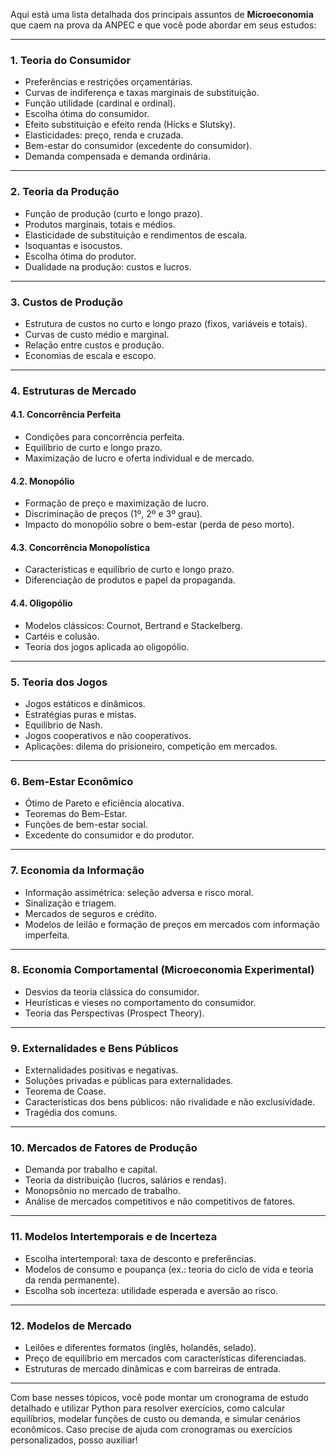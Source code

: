 Aqui está uma lista detalhada dos principais assuntos de **Microeconomia** que caem na prova da ANPEC e que você pode abordar em seus estudos:

---

### **1. Teoria do Consumidor**
- Preferências e restrições orçamentárias.
- Curvas de indiferença e taxas marginais de substituição.
- Função utilidade (cardinal e ordinal).
- Escolha ótima do consumidor.
- Efeito substituição e efeito renda (Hicks e Slutsky).
- Elasticidades: preço, renda e cruzada.
- Bem-estar do consumidor (excedente do consumidor).
- Demanda compensada e demanda ordinária.

---

### **2. Teoria da Produção**
- Função de produção (curto e longo prazo).
- Produtos marginais, totais e médios.
- Elasticidade de substituição e rendimentos de escala.
- Isoquantas e isocustos.
- Escolha ótima do produtor.
- Dualidade na produção: custos e lucros.

---

### **3. Custos de Produção**
- Estrutura de custos no curto e longo prazo (fixos, variáveis e totais).
- Curvas de custo médio e marginal.
- Relação entre custos e produção.
- Economias de escala e escopo.

---

### **4. Estruturas de Mercado**
#### **4.1. Concorrência Perfeita**
- Condições para concorrência perfeita.
- Equilíbrio de curto e longo prazo.
- Maximização de lucro e oferta individual e de mercado.

#### **4.2. Monopólio**
- Formação de preço e maximização de lucro.
- Discriminação de preços (1º, 2º e 3º grau).
- Impacto do monopólio sobre o bem-estar (perda de peso morto).

#### **4.3. Concorrência Monopolística**
- Características e equilíbrio de curto e longo prazo.
- Diferenciação de produtos e papel da propaganda.

#### **4.4. Oligopólio**
- Modelos clássicos: Cournot, Bertrand e Stackelberg.
- Cartéis e colusão.
- Teoria dos jogos aplicada ao oligopólio.

---

### **5. Teoria dos Jogos**
- Jogos estáticos e dinâmicos.
- Estratégias puras e mistas.
- Equilíbrio de Nash.
- Jogos cooperativos e não cooperativos.
- Aplicações: dilema do prisioneiro, competição em mercados.

---

### **6. Bem-Estar Econômico**
- Ótimo de Pareto e eficiência alocativa.
- Teoremas do Bem-Estar.
- Funções de bem-estar social.
- Excedente do consumidor e do produtor.

---

### **7. Economia da Informação**
- Informação assimétrica: seleção adversa e risco moral.
- Sinalização e triagem.
- Mercados de seguros e crédito.
- Modelos de leilão e formação de preços em mercados com informação imperfeita.

---

### **8. Economia Comportamental (Microeconomia Experimental)**
- Desvios da teoria clássica do consumidor.
- Heurísticas e vieses no comportamento do consumidor.
- Teoria das Perspectivas (Prospect Theory).

---

### **9. Externalidades e Bens Públicos**
- Externalidades positivas e negativas.
- Soluções privadas e públicas para externalidades.
- Teorema de Coase.
- Características dos bens públicos: não rivalidade e não exclusividade.
- Tragédia dos comuns.

---

### **10. Mercados de Fatores de Produção**
- Demanda por trabalho e capital.
- Teoria da distribuição (lucros, salários e rendas).
- Monopsônio no mercado de trabalho.
- Análise de mercados competitivos e não competitivos de fatores.

---

### **11. Modelos Intertemporais e de Incerteza**
- Escolha intertemporal: taxa de desconto e preferências.
- Modelos de consumo e poupança (ex.: teoria do ciclo de vida e teoria da renda permanente).
- Escolha sob incerteza: utilidade esperada e aversão ao risco.

---

### **12. Modelos de Mercado**
- Leilões e diferentes formatos (inglês, holandês, selado).
- Preço de equilíbrio em mercados com características diferenciadas.
- Estruturas de mercado dinâmicas e com barreiras de entrada.

---

Com base nesses tópicos, você pode montar um cronograma de estudo detalhado e utilizar Python para resolver exercícios, como calcular equilíbrios, modelar funções de custo ou demanda, e simular cenários econômicos. Caso precise de ajuda com cronogramas ou exercícios personalizados, posso auxiliar!